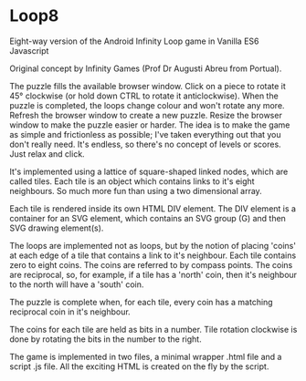 # Loop8

Eight-way version of the Android Infinity Loop game in Vanilla ES6 Javascript

Original concept by Infinity Games (Prof Dr Augusti Abreu from Portual).

The puzzle fills the available browser window. Click on a piece to rotate it 45&deg; clockwise (or hold down CTRL to rotate it anticlockwise). When the puzzle is completed,
the loops change colour and won't rotate any more. Refresh the browser window to create a new puzzle. Resize the browser window to make the puzzle easier or harder.
The idea is to make the game as simple and frictionless as possible; I've taken everything out that you don't really need. It's endless, so there's no concept
of levels or scores. Just relax and click.

It's implemented using a lattice of square-shaped linked nodes, which are called tiles. Each tile is an object which contains links to it's eight neighbours.
So much more fun than using a two dimensional array.

Each tile is rendered inside its own HTML DIV element. The DIV element is a container for an SVG element, which contains an SVG group (G) and then SVG drawing element(s).

The loops are implemented not as loops, but by the notion of placing 'coins' at each edge of a tile that contains a link to it's neighbour. Each tile contains zero to
eight coins. The coins are referred to by compass points. The coins are reciprocal, so, for example, if a tile has a 'north' coin, then it's neighbour to the north
will have a 'south' coin.

The puzzle is complete when, for each tile, every coin has a matching reciprocal coin in it's neighbour.

The coins for each tile are held as bits in a number. Tile rotation clockwise is done by rotating the bits in the number to the right.

The game is implemented in two files, a minimal wrapper .html file and a script .js file. All the exciting HTML is created on the fly by the script.


